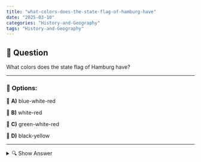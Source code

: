 ```yaml
---
title: "what-colors-does-the-state-flag-of-hamburg-have"
date: "2025-03-10"
categories: "History-and-Geography"
tags: "History-and-Geography"
---
```


## 📌 **Question**

What colors does the state flag of Hamburg have?



---

### 📝 **Options:**

🔘 **A)** blue-white-red

🔘 **B)** white-red

🔘 **C)** green-white-red

🔘 **D)** black-yellow

---

<details>
  <summary>🔍 Show Answer</summary>

  <p>
💡  <b>Correct Answer:</b>  b
  </p>
  <p>
    📖<b>Explanation:</b>
    The flag of Hamburg is an important symbol of the city and its history. Hamburg, as one of the 16 federal states of Germany, has a distinctive state flag that has been used for centuries. The colours and design of the flag represent the maritime tradition and cultural identity of the Hanseatic city. Knowing the correct colors of the Hamburg flag is essential to understand the symbols and what they mean to the inhabitants and the history of the city.
  </p>
</details>
